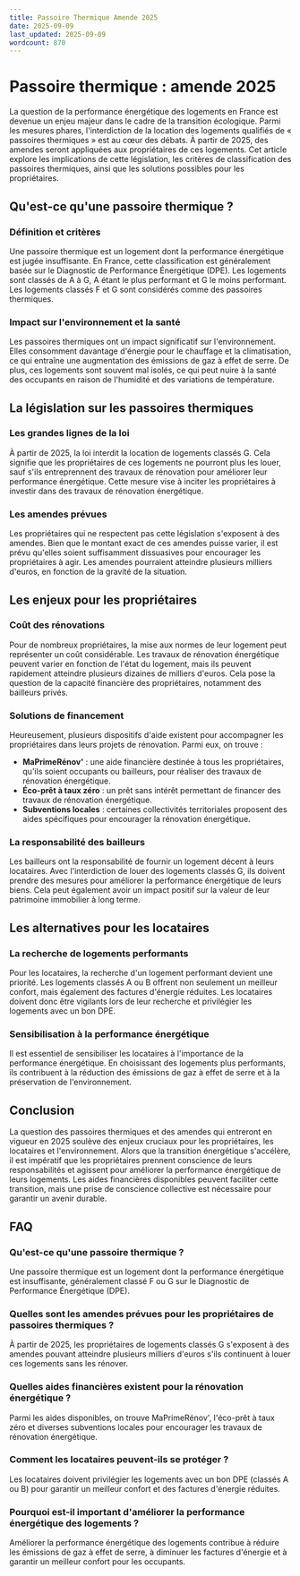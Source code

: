 ```yaml
---
title: Passoire Thermique Amende 2025
date: 2025-09-09
last_updated: 2025-09-09
wordcount: 870
---
```


# Passoire thermique : amende 2025

La question de la performance énergétique des logements en France est devenue un enjeu majeur dans le cadre de la transition écologique. Parmi les mesures phares, l'interdiction de la location des logements qualifiés de « passoires thermiques » est au cœur des débats. À partir de 2025, des amendes seront appliquées aux propriétaires de ces logements. Cet article explore les implications de cette législation, les critères de classification des passoires thermiques, ainsi que les solutions possibles pour les propriétaires.

## Qu'est-ce qu'une passoire thermique ?

### Définition et critères

Une passoire thermique est un logement dont la performance énergétique est jugée insuffisante. En France, cette classification est généralement basée sur le Diagnostic de Performance Énergétique (DPE). Les logements sont classés de A à G, A étant le plus performant et G le moins performant. Les logements classés F et G sont considérés comme des passoires thermiques.

### Impact sur l'environnement et la santé

Les passoires thermiques ont un impact significatif sur l'environnement. Elles consomment davantage d'énergie pour le chauffage et la climatisation, ce qui entraîne une augmentation des émissions de gaz à effet de serre. De plus, ces logements sont souvent mal isolés, ce qui peut nuire à la santé des occupants en raison de l'humidité et des variations de température.

## La législation sur les passoires thermiques

### Les grandes lignes de la loi

À partir de 2025, la loi interdit la location de logements classés G. Cela signifie que les propriétaires de ces logements ne pourront plus les louer, sauf s'ils entreprennent des travaux de rénovation pour améliorer leur performance énergétique. Cette mesure vise à inciter les propriétaires à investir dans des travaux de rénovation énergétique.

### Les amendes prévues

Les propriétaires qui ne respectent pas cette législation s'exposent à des amendes. Bien que le montant exact de ces amendes puisse varier, il est prévu qu'elles soient suffisamment dissuasives pour encourager les propriétaires à agir. Les amendes pourraient atteindre plusieurs milliers d'euros, en fonction de la gravité de la situation.

## Les enjeux pour les propriétaires

### Coût des rénovations

Pour de nombreux propriétaires, la mise aux normes de leur logement peut représenter un coût considérable. Les travaux de rénovation énergétique peuvent varier en fonction de l'état du logement, mais ils peuvent rapidement atteindre plusieurs dizaines de milliers d'euros. Cela pose la question de la capacité financière des propriétaires, notamment des bailleurs privés.

### Solutions de financement

Heureusement, plusieurs dispositifs d'aide existent pour accompagner les propriétaires dans leurs projets de rénovation. Parmi eux, on trouve :

- **MaPrimeRénov'** : une aide financière destinée à tous les propriétaires, qu'ils soient occupants ou bailleurs, pour réaliser des travaux de rénovation énergétique.
- **Éco-prêt à taux zéro** : un prêt sans intérêt permettant de financer des travaux de rénovation énergétique.
- **Subventions locales** : certaines collectivités territoriales proposent des aides spécifiques pour encourager la rénovation énergétique.

### La responsabilité des bailleurs

Les bailleurs ont la responsabilité de fournir un logement décent à leurs locataires. Avec l'interdiction de louer des logements classés G, ils doivent prendre des mesures pour améliorer la performance énergétique de leurs biens. Cela peut également avoir un impact positif sur la valeur de leur patrimoine immobilier à long terme.

## Les alternatives pour les locataires

### La recherche de logements performants

Pour les locataires, la recherche d'un logement performant devient une priorité. Les logements classés A ou B offrent non seulement un meilleur confort, mais également des factures d'énergie réduites. Les locataires doivent donc être vigilants lors de leur recherche et privilégier les logements avec un bon DPE.

### Sensibilisation à la performance énergétique

Il est essentiel de sensibiliser les locataires à l'importance de la performance énergétique. En choisissant des logements plus performants, ils contribuent à la réduction des émissions de gaz à effet de serre et à la préservation de l'environnement.

## Conclusion

La question des passoires thermiques et des amendes qui entreront en vigueur en 2025 soulève des enjeux cruciaux pour les propriétaires, les locataires et l'environnement. Alors que la transition énergétique s'accélère, il est impératif que les propriétaires prennent conscience de leurs responsabilités et agissent pour améliorer la performance énergétique de leurs logements. Les aides financières disponibles peuvent faciliter cette transition, mais une prise de conscience collective est nécessaire pour garantir un avenir durable.

## FAQ

### Qu'est-ce qu'une passoire thermique ?

Une passoire thermique est un logement dont la performance énergétique est insuffisante, généralement classé F ou G sur le Diagnostic de Performance Énergétique (DPE).

### Quelles sont les amendes prévues pour les propriétaires de passoires thermiques ?

À partir de 2025, les propriétaires de logements classés G s'exposent à des amendes pouvant atteindre plusieurs milliers d'euros s'ils continuent à louer ces logements sans les rénover.

### Quelles aides financières existent pour la rénovation énergétique ?

Parmi les aides disponibles, on trouve MaPrimeRénov', l'éco-prêt à taux zéro et diverses subventions locales pour encourager les travaux de rénovation énergétique.

### Comment les locataires peuvent-ils se protéger ?

Les locataires doivent privilégier les logements avec un bon DPE (classés A ou B) pour garantir un meilleur confort et des factures d'énergie réduites.

### Pourquoi est-il important d'améliorer la performance énergétique des logements ?

Améliorer la performance énergétique des logements contribue à réduire les émissions de gaz à effet de serre, à diminuer les factures d'énergie et à garantir un meilleur confort pour les occupants.